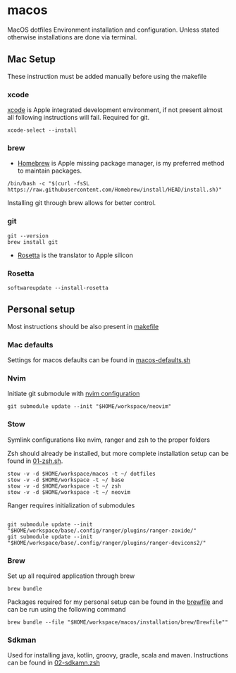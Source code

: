 # macos

MacOS dotfiles
Environment installation and configuration.
Unless stated otherwise installations are done via terminal.

## Mac Setup

These instruction must be added manually before using the makefile

### xcode

[xcode](https://developer.apple.com/xcode/) is Apple integrated development environment, if not present almost all
following instructions will fail.
Required for git.

```shell
xcode-select --install
```

### brew

- [Homebrew](https://brew.sh/) is Apple missing package manager, is my preferred method to maintain packages.

```shell
/bin/bash -c "$(curl -fsSL https://raw.githubusercontent.com/Homebrew/install/HEAD/install.sh)"
```

Installing git through brew allows for better control.

### git

```shell
git --version
brew install git
```

- [Rosetta](https://developer.apple.com/documentation/apple-silicon/about-the-rosetta-translation-environment) is the
  translator to Apple silicon

### Rosetta

```shell
softwareupdate --install-rosetta
```

## Personal setup

Most instructions should be also present in [makefile](./makefile)

### Mac defaults

Settings for macos defaults can be found in [macos-defaults.sh](./macos-defaults.sh)

### Nvim

Initiate git submodule with [nvim configuration](neovim/.config/nvim)

```shell
git submodule update --init "$HOME/workspace/neovim"

```

### Stow

Symlink configurations like nvim, ranger and zsh to the proper folders

Zsh should already be installed, but more complete installation setup can be found in [01-zsh.sh](./01-zsh.sh).

```shell
stow -v -d $HOME/workspace/macos -t ~/ dotfiles
stow -v -d $HOME/workspace -t ~/ base
stow -v -d $HOME/workspace -t ~/ zsh
stow -v -d $HOME/workspace -t ~/ neovim
```

Ranger requires initialization of submodules

```shell

git submodule update --init "$HOME/workspace/base/.config/ranger/plugins/ranger-zoxide/"
git submodule update --init "$HOME/workspace/base/.config/ranger/plugins/ranger-devicons2/"

```

### Brew

Set up all required application through brew

```shell
brew bundle
```

Packages required for my personal setup can be found in the [brewfile](./brew/Brewfile) and can be run using the following command

```shell
brew bundle --file "$HOME/workspace/macos/installation/brew/Brewfile""
```

### Sdkman

Used for installing java, kotlin, groovy, gradle, scala and maven. Instructions can be found in [02-sdkamn.zsh](./02-sdkman.zsh)
